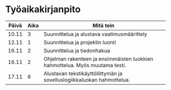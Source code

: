 # Työaikakirjanpito

Päivä | Aika | Mitä tein
----- | ---- | ---------
10.11 | 3 | Suunnittelua ja alustava vaatimusmäärittely
12.11 | 1 | Suunnittelua ja projektin luonti
16.11 | 2 | Suunnittelua ja tiedonhakua
16.11 | 2 | Ohjelman rakenteen ja ensimmäisten luokkien hahmottelua. Myös muutama testi.
17.11 | 6 | Alustavan tekstikäyttöliittymän ja sovelluslogiikkaluokan hahmottelua.
